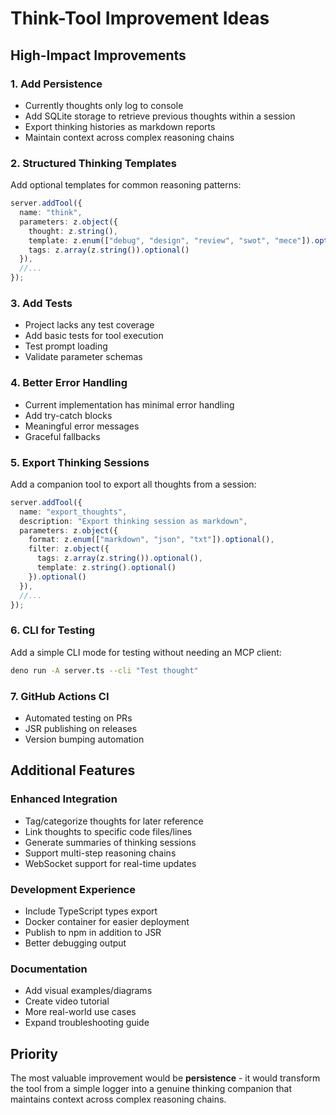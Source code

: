 # Think-Tool Improvement Ideas

## High-Impact Improvements

### 1. Add Persistence
- Currently thoughts only log to console
- Add SQLite storage to retrieve previous thoughts within a session
- Export thinking histories as markdown reports
- Maintain context across complex reasoning chains

### 2. Structured Thinking Templates
Add optional templates for common reasoning patterns:
```typescript
server.addTool({
  name: "think",
  parameters: z.object({
    thought: z.string(),
    template: z.enum(["debug", "design", "review", "swot", "mece"]).optional(),
    tags: z.array(z.string()).optional()
  }),
  //...
});
```

### 3. Add Tests
- Project lacks any test coverage
- Add basic tests for tool execution
- Test prompt loading
- Validate parameter schemas

### 4. Better Error Handling
- Current implementation has minimal error handling
- Add try-catch blocks
- Meaningful error messages
- Graceful fallbacks

### 5. Export Thinking Sessions
Add a companion tool to export all thoughts from a session:
```typescript
server.addTool({
  name: "export_thoughts",
  description: "Export thinking session as markdown",
  parameters: z.object({
    format: z.enum(["markdown", "json", "txt"]).optional(),
    filter: z.object({
      tags: z.array(z.string()).optional(),
      template: z.string().optional()
    }).optional()
  }),
  //...
});
```

### 6. CLI for Testing
Add a simple CLI mode for testing without needing an MCP client:
```bash
deno run -A server.ts --cli "Test thought"
```

### 7. GitHub Actions CI
- Automated testing on PRs
- JSR publishing on releases
- Version bumping automation

## Additional Features

### Enhanced Integration
- Tag/categorize thoughts for later reference
- Link thoughts to specific code files/lines
- Generate summaries of thinking sessions
- Support multi-step reasoning chains
- WebSocket support for real-time updates

### Development Experience
- Include TypeScript types export
- Docker container for easier deployment
- Publish to npm in addition to JSR
- Better debugging output

### Documentation
- Add visual examples/diagrams
- Create video tutorial
- More real-world use cases
- Expand troubleshooting guide

## Priority
The most valuable improvement would be **persistence** - it would transform the tool from a simple logger into a genuine thinking companion that maintains context across complex reasoning chains.